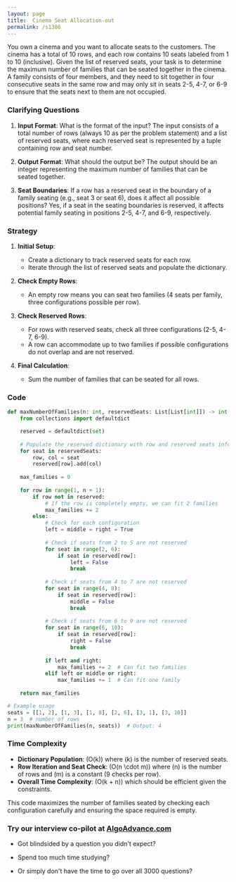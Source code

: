 ```yaml
---
layout: page
title:  Cinema Seat Allocation-out
permalink: /s1386
---
```


You own a cinema and you want to allocate seats to the customers. The cinema has a total of 10 rows, and each row contains 10 seats labeled from 1 to 10 (inclusive). Given the list of reserved seats, your task is to determine the maximum number of families that can be seated together in the cinema. A family consists of four members, and they need to sit together in four consecutive seats in the same row and may only sit in seats 2-5, 4-7, or 6-9 to ensure that the seats next to them are not occupied.

### Clarifying Questions

1. **Input Format**: What is the format of the input?
   The input consists of a total number of rows (always 10 as per the problem statement) and a list of reserved seats, where each reserved seat is represented by a tuple containing row and seat number.

2. **Output Format**: What should the output be?
   The output should be an integer representing the maximum number of families that can be seated together.

3. **Seat Boundaries**: If a row has a reserved seat in the boundary of a family seating (e.g., seat 3 or seat 6), does it affect all possible positions?
   Yes, if a seat in the seating boundaries is reserved, it affects potential family seating in positions 2-5, 4-7, and 6-9, respectively.

### Strategy

1. **Initial Setup**:
   - Create a dictionary to track reserved seats for each row.
   - Iterate through the list of reserved seats and populate the dictionary.

2. **Check Empty Rows**:
   - An empty row means you can seat two families (4 seats per family, three configurations possible per row).

3. **Check Reserved Rows**:
   - For rows with reserved seats, check all three configurations (2-5, 4-7, 6-9).
   - A row can accommodate up to two families if possible configurations do not overlap and are not reserved.

4. **Final Calculation**:
   - Sum the number of families that can be seated for all rows.

### Code

```python
def maxNumberOfFamilies(n: int, reservedSeats: List[List[int]]) -> int:
    from collections import defaultdict

    reserved = defaultdict(set)
    
    # Populate the reserved dictionary with row and reserved seats information
    for seat in reservedSeats:
        row, col = seat
        reserved[row].add(col)
    
    max_families = 0
    
    for row in range(1, n + 1):
        if row not in reserved:
            # If the row is completely empty, we can fit 2 families
            max_families += 2
        else:
            # Check for each configuration
            left = middle = right = True
            
            # Check if seats from 2 to 5 are not reserved
            for seat in range(2, 6):
                if seat in reserved[row]:
                    left = False
                    break
            
            # Check if seats from 4 to 7 are not reserved
            for seat in range(4, 8):
                if seat in reserved[row]:
                    middle = False
                    break
            
            # Check if seats from 6 to 9 are not reserved
            for seat in range(6, 10):
                if seat in reserved[row]:
                    right = False
                    break
            
            if left and right:
                max_families += 2  # Can fit two families
            elif left or middle or right:
                max_families += 1  # Can fit one family
                
    return max_families

# Example usage
seats = [[1, 2], [1, 3], [1, 8], [2, 6], [3, 1], [3, 10]]
n = 3  # number of rows
print(maxNumberOfFamilies(n, seats))  # Output: 4
```

### Time Complexity

- **Dictionary Population**: \(O(k)\) where \(k\) is the number of reserved seats.
- **Row Iteration and Seat Check**: \(O(n \cdot m)\) where \(n\) is the number of rows and \(m\) is a constant (9 checks per row).
- **Overall Time Complexity**: \(O(k + n)\) which should be efficient given the constraints.

This code maximizes the number of families seated by checking each configuration carefully and ensuring the space required is empty.


### Try our interview co-pilot at [AlgoAdvance.com](https://algoAdvance.com)

- Got blindsided by a question you didn't expect?

- Spend too much time studying?

- Or simply don't have the time to go over all 3000 questions?

